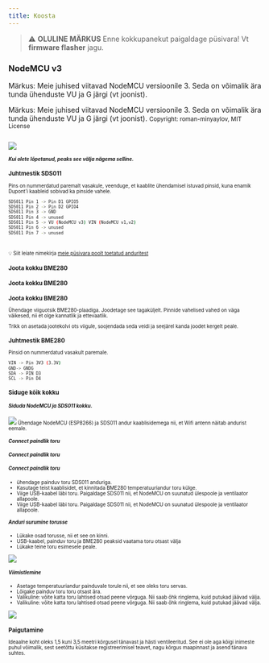 ```yaml
---
title: Koosta
---
```


> ⚠️ **OLULINE MÄRKUS**
Enne kokkupanekut paigaldage püsivara!
Vt __firmware flasher__ jagu.

### NodeMCU v3
Märkus: Meie juhised viitavad NodeMCU versioonile 3. Seda on võimalik ära tunda ühenduste VU ja G järgi (vt joonist).

Märkus: Meie juhised viitavad NodeMCU versioonile 3. Seda on võimalik ära tunda ühenduste VU ja G järgi (vt joonist).
<small>Copyright: roman-minyaylov, MIT License<small>


<img src="..docsairrohrnodemcu-v3-bme280.jpeg" style="margin-top: 1em" loading="lazy">

##### Kui olete lõpetanud, peaks see välja nägema selline.


### Juhtmestik SDS011
Pins on nummerdatud paremalt vasakule, veenduge, et kaablite ühendamisel istuvad pinsid, kuna enamik Dupont'i kaableid sobivad ka pinside vahele.
```bash
SDS011 Pin 1 -> Pin D1 GPIO5
SDS011 Pin 2 -> Pin D2 GPIO4
SDS011 Pin 3 -> GND
SDS011 Pin 4 -> unused
SDS011 Pin 5 -> VU (NodeMCU v3) VIN (NodeMCU v1,v2)
SDS011 Pin 6 -> unused
SDS011 Pin 7 -> unused
```

<br>

💡 Siit leiate nimekirja [meie püsivara poolt toetatud anduritest](https://github.comopendata-stuttgartsensors-softwareblobmasterairrohr-firmwareReadme.md)



### Joota kokku BME280
### Joota kokku BME280
### Joota kokku BME280

Ühendage viiguotsik BME280-plaadiga. Joodetage see tagaküljelt. Pinnide vahelised vahed on väga väikesed, nii et olge kannatlik ja ettevaatlik.

Trikk on asetada jootekolvi ots viigule, soojendada seda veidi ja seejärel kanda joodet kergelt peale.



### Juhtmestik BME280
Pinsid on nummerdatud vasakult paremale.
```bash
VIN -> Pin 3V3 (3.3V)
GND-> GNDG
SDA -> PIN D3
SCL -> Pin D4
```

### Siduge kõik kokku

 ##### Siduda NodeMCU ja SDS011 kokku.
<img src="..docsairrohrtie-õhk-kvaliteet-sensor-koos.jpeg" loading="lazy">
Ühendage NodeMCU (ESP8266) ja SDS011 andur kaablisidemega nii, et Wifi antenn näitab andurist eemale.

 ##### Connect paindlik toru
 ##### Connect paindlik toru
 ##### Connect paindlik toru

* ühendage painduv toru SDS011 anduriga.
* Kasutage teist kaablisidet, et kinnitada BME280 temperatuuriandur toru külge.
* Viige USB-kaabel läbi toru. Paigaldage SDS011 nii, et NodeMCU on suunatud ülespoole ja ventilaator allapoole.
* Viige USB-kaabel läbi toru. Paigaldage SDS011 nii, et NodeMCU on suunatud ülespoole ja ventilaator allapoole.
 ##### Anduri surumine torusse
* Lükake osad torusse, nii et see on kinni.
* USB-kaabel, painduv toru ja BME280 peaksid vaatama toru otsast välja
* Lükake teine toru esimesele peale.

<img src="..docsairrohrsds011-jammed-into-tube.jpeg" loading="lazy">

##### Viimistlemine
* Asetage temperatuuriandur painduvale torule nii, et see oleks toru servas.
* Lõigake painduv toru toru otsast ära.
* Valikuline: võite katta toru lahtised otsad peene võrguga. Nii saab õhk ringlema, kuid putukad jäävad välja.
* Valikuline: võite katta toru lahtised otsad peene võrguga. Nii saab õhk ringlema, kuid putukad jäävad välja.
<img src="..docsairrohrposition-bme280.jpeg" loading="lazy">

### Paigutamine
Ideaalne koht oleks 1,5 kuni 3,5 meetri kõrgusel tänavast ja hästi ventileeritud. See ei ole aga kõigi inimeste puhul võimalik, sest seetõttu küsitakse registreerimisel teavet, nagu kõrgus maapinnast ja asend tänava suhtes.

